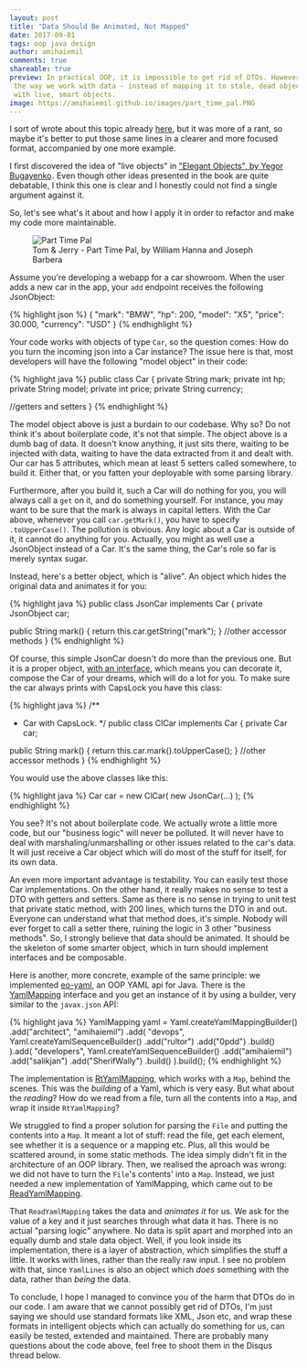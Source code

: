 ```yaml
---
layout: post
title: "Data Should Be Animated, Not Mapped"
date: 2017-09-01
tags: oop java design
author: amihaiemil
comments: true
shareable: true
preview: In practical OOP, it is impossible to get rid of DTOs. However, we can improve
 the way we work with data - instead of mapping it to stale, dead object, we should animate it
 with live, smart objects.
image: https://amihaiemil.github.io/images/part_time_pal.PNG
---
```


I sort of wrote about this topic already [here](https://amihaiemil.github.io/2017/07/04/yasson-yet-another-POJO-parser.html),
but it was more of a rant, so maybe it's better to put those same lines in a clearer and more focused format, accompanied by one more example.

I first discovered the idea of "live objects" in <a target="_blank" href="https://www.amazon.com/gp/product/1519166915/ref=as_li_tl?ie=UTF8&camp=1789&creative=9325&creativeASIN=1519166915&linkCode=as2&tag=amihaiemil-20&linkId=871631ae2772a197aa2125125187c97e">"Elegant Objects", by Yegor Bugayenko</a><img src="//ir-na.amazon-adsystem.com/e/ir?t=amihaiemil-20&l=am2&o=1&a=1519166915" width="1" height="1" border="0" alt="" style="border:none !important; margin:0px !important;"/>. Even though other ideas presented in the book are quite debatable, I think this one is clear and I honestly could not find a single argument against it.

So, let's see what's it about and how I apply it in order to refactor and make my code more maintainable.

<figure class="articleimg">
 <img src="{{page.image}}" alt="Part Time Pal">
 <figcaption>
 Tom & Jerry - Part Time Pal, by  William Hanna and Joseph Barbera
 </figcaption>
</figure>

Assume you're developing a webapp for a car showroom. When the user adds a new car in the app, your ``add`` endpoint receives
the following JsonObject:

{% highlight json %}
{
  "mark": "BMW",
  "hp": 200,
  "model": "X5",
  "price": 30.000,
  "currency": "USD"
}
{% endhighlight %}

Your code works with objects of type ``Car``, so the question comes: How do you turn the incoming json into a Car instance?
The issue here is that, most developers will have the following "model object" in their code:

{% highlight java %}
public class Car {
  private String mark;
  private int hp;
  private String model;
  private int price;
  private String currency;

  //getters and setters
}
{% endhighlight %}

The model object above is just a burdain to our codebase. Why so? Do not think it's about boilerplate code, it's not that simple. The object above is a dumb bag of data.
It doesn't know anything, it just sits there, waiting to be injected with data, waiting to have the data extracted from it and dealt with. Our car has 5 attributes, which mean
at least 5 setters called somewhere, to build it. Either that, or you fatten your deployable with some parsing library.

Furthermore, after you build it, such a Car will do nothing for you, you will always call a ``get`` on it, and do something yourself.
For instance, you may want to be sure that the mark is always in capital letters. With the Car above, whenever you call ``car.getMark()``, you have to specify ``.toUpperCase()``. The pollution is obvious. Any logic about a Car is outside of it, it cannot do anything for you. Actually, you might as well use a JsonObject instead of a Car. It's the same thing, the Car's role so far is merely syntax sugar.

Instead, here's a better object, which is "alive". An object which hides the original data and animates it for you:

{% highlight java %}
public class JsonCar implements Car {
  private JsonObject car;

  public String mark() {
    return this.car.getString("mark");
  }
  //other accessor methods
}
{% endhighlight %}

Of course, this simple JsonCar doesn't do more than the previous one. But it is a proper object, [with an interface](https://amihaiemil.github.io/2017/08/12/how-interfaces-are-refactoring-our-code.html),
which means you can decorate it, compose the Car of your dreams, which will do a lot for you. To make sure the car always prints with CapsLock you have this class:

{% highlight java %}
/**
 * Car with CapsLock.
 */
public class ClCar implements Car {
  private Car car;

  public String mark() {
    return this.car.mark().toUpperCase();
  }
  //other accessor methods
}
{% endhighlight %}

You would use the above classes like this:

{% highlight java %}
  Car car = new ClCar(
    new JsonCar(...)
  );
{% endhighlight %}

You see? It's not about boilerplate code. We actually wrote a little more code, but our "business logic" will never be polluted. It will never have
to deal with marshaling/unmarshalling or other issues related to the car's data. It will just receive a Car object which will do most of the stuff for itself, for its own data.

An even more important advantage is testability. You can easily test those Car implementations. On the other hand, it really makes no sense to test a DTO with getters and setters. Same as there is no sense in trying to unit test that private static method, with 200 lines, which turns the DTO in and out. Everyone can understand what that method does, it's simple. Nobody will ever forget to call a setter there, ruining the logic in 3 other "business methods". So, I strongly believe that data should be animated. It should be the skeleton of some smarter object, which in turn should implement interfaces and be composable.

Here is another, more concrete, example of the same principle: we implemented [eo-yaml](https://github.com/decorators-squad/eo-yaml), an OOP YAML api for Java. There is the [YamlMapping](https://github.com/decorators-squad/eo-yaml/blob/master/src/main/java/com/amihaiemil/eoyaml/YamlMapping.java) interface and you get an instance of it by using a builder, very similar to the ``javax.json`` API:

{% highlight java %}
  YamlMapping yaml = Yaml.createYamlMappingBuilder()
    .add("architect", "amihaiemil")
    .add(
        "devops",
        Yaml.createYamlSequenceBuilder()
            .add("rultor")
            .add("0pdd")
            .build()
    ).add(
        "developers",
        Yaml.createYamlSequenceBuilder()
            .add("amihaiemil")
            .add("salikjan")
            .add("SherifWally")
            .build()
    ).build();
{% endhighlight %}

The implementation is [RtYamlMapping](https://github.com/decorators-squad/eo-yaml/blob/master/src/main/java/com/amihaiemil/eoyaml/RtYamlMapping.java), which works with a ``Map``, behind the scenes. This was the *building* of a Yaml, which is very easy. But what about the *reading*? How do we read from a file, turn all the contents into a ``Map``, and wrap it inside ``RtYamlMapping``?

We struggled to find a proper solution for parsing the ``File`` and putting the contents into a ``Map``. It meant a lot of stuff: read the file, get each element, see whether it is a sequence or a mapping etc. Plus, all this would be scattered around, in some static methods. The idea simply didn't fit in the architecture of an OOP library. Then, we realised the aproach was wrong: we did not have to turn the ``File``'s contents' into a ``Map``. Instead, we just needed a new implementation of YamlMapping, which came out to be [ReadYamlMapping](https://github.com/decorators-squad/eo-yaml/blob/master/src/main/java/com/amihaiemil/eoyaml/ReadYamlMapping.java).

That ``ReadYamlMapping`` takes the data and *animates it* for us. We ask for the value of a key and it just searches through what data it has. There is no actual "parsing logic" anywhere. No data is split apart and morphed into an equally dumb and stale data object. Well, if you look inside its implementation, there is a layer of abstraction, which simplifies the stuff a little. It works with lines, rather than the really raw input. I see no problem with that, since ``YamlLines`` is also an object which *does* something with the data, rather than *being* the data.

To conclude, I hope I managed to convince you of the harm that DTOs do in our code. I am aware that we cannot possibly get rid of DTOs, I'm just saying we should use standard formats like XML, Json etc, and wrap these formats in intelligent objects which can actually do something for us, can easily be tested, extended and maintained. There are probably many questions about
the code above, feel free to shoot them in the Disqus thread below.
